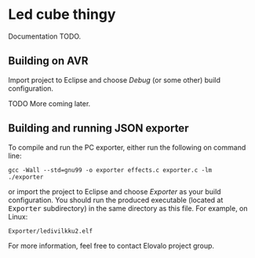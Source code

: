 # Led cube thingy

Documentation TODO.

## Building on AVR

Import project to Eclipse and choose *Debug* (or some other) build
configuration.

TODO More coming later.

## Building and running JSON exporter

To compile and run the PC exporter, either run the following on command line:

    gcc -Wall --std=gnu99 -o exporter effects.c exporter.c -lm
	./exporter

or import the project to Eclipse and choose *Exporter* as your build
configuration. You should run the produced executable (located at
<tt>Exporter</tt> subdirectory) in the same directory as this
file. For example, on Linux:

    Exporter/ledivilkku2.elf

For more information, feel free to contact Elovalo project group.
